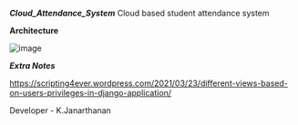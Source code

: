 ***Cloud_Attendance_System***
Cloud based student attendance system

**Architecture**

![image](https://github.com/user-attachments/assets/96c76b92-108c-4994-9274-25fad31ed113)

***Extra Notes***

https://scripting4ever.wordpress.com/2021/03/23/different-views-based-on-users-privileges-in-django-application/

Developer - K.Janarthanan



